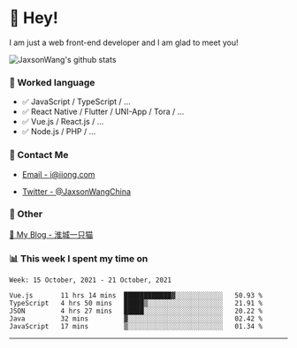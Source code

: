 # 👋 Hey!

I am just a web front-end developer and I am glad to meet you!

![JaxsonWang's github stats](https://github-readme-stats.vercel.app/api?username=JaxsonWang&&show_icons=true&&title_color=1abc9c&&icon_color=1abc9c)


### 📝 Worked language

- ✅ JavaScript / TypeScript / ...
- ✅ React Native / Flutter / UNI-App / Tora / ...
- ✅ Vue.js / React.js / ...
- ✅ Node.js / PHP / ...

### 📮 Contact Me

- [Email - i@iiong.com](mailto:i@iiong.com)

- [Twitter - @JaxsonWangChina](https://twitter.com/JaxsonWangChina)

### 🤪 Other

[📌 My Blog - 淮城一只猫](https://iiong.com)

### 📊 This week I spent my time on

<!--START_SECTION:waka-->
```text
Week: 15 October, 2021 - 21 October, 2021

Vue.js       11 hrs 14 mins  ████████████▓░░░░░░░░░░░░   50.93 % 
TypeScript   4 hrs 50 mins   █████▒░░░░░░░░░░░░░░░░░░░   21.91 % 
JSON         4 hrs 27 mins   █████░░░░░░░░░░░░░░░░░░░░   20.22 % 
Java         32 mins         ▓░░░░░░░░░░░░░░░░░░░░░░░░   02.42 % 
JavaScript   17 mins         ▒░░░░░░░░░░░░░░░░░░░░░░░░   01.34 % 
```
<!--END_SECTION:waka-->

---
